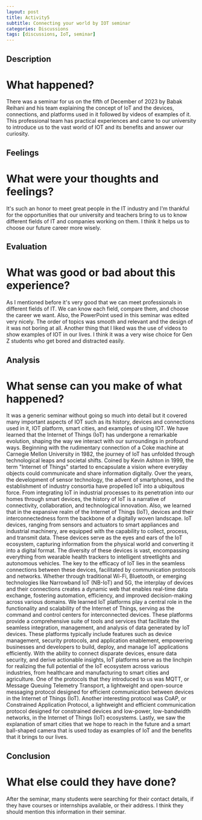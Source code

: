 ```yaml
---
layout: post
title: Activity5
subtitle: Connecting your world by IOT seminar
categories: Discussions
tags: [discussions, IoT, seminar]
---
```


## Description

# What happened?

There was a seminar for us on the fifth of December of 2023 by Babak Reihani and his team explaining the concept of IoT and the devices, connections, and platforms used in it followed by videos of examples of it.
This professional team has practical experiences and came to our university to introduce us to the vast world of IOT and its benefits and answer our curiosity.

## Feelings

# What were your thoughts and feelings?

It's such an honor to meet great people in the IT industry and I'm thankful for the opportunities that our university and teachers bring to us to know different fields of IT and companies working on them. I think it helps us to choose our future career more wisely.

## Evaluation

# What was good or bad about this experience?

As I mentioned before it's very good that we can meet professionals in different fields of IT. We can know each field, compare them, and choose the career we want.
Also, the PowerPoint used in this seminar was edited very nicely. The order of topics was smooth and relevant and the design of it was not boring at all. Another thing that I liked was the use of videos to show examples of IOT in our lives. I think it was a very wise choice for Gen Z students who get bored and distracted easily.

## Analysis

# What sense can you make of what happened?

It was a generic seminar without going so much into detail but it covered many important aspects of IOT such as its history, devices and connections used in it, IOT platform, smart cities, and examples of using IOT.
We have learned that the Internet of Things (IoT) has undergone a remarkable evolution, shaping the way we interact with our surroundings in profound ways. Beginning with the rudimentary connection of a Coke machine at Carnegie Mellon University in 1982, the journey of IoT has unfolded through technological leaps and societal shifts. Coined by Kevin Ashton in 1999, the term "Internet of Things" started to encapsulate a vision where everyday objects could communicate and share information digitally. Over the years, the development of sensor technology, the advent of smartphones, and the establishment of industry consortia have propelled IoT into a ubiquitous force. From integrating IoT in industrial processes to its penetration into our homes through smart devices, the history of IoT is a narrative of connectivity, collaboration, and technological innovation.
Also, we learned that in the expansive realm of the Internet of Things (IoT), devices and their interconnectedness form the backbone of a digitally woven landscape. IoT devices, ranging from sensors and actuators to smart appliances and industrial machinery, are equipped with the capability to collect, process, and transmit data. These devices serve as the eyes and ears of the IoT ecosystem, capturing information from the physical world and converting it into a digital format. The diversity of these devices is vast, encompassing everything from wearable health trackers to intelligent streetlights and autonomous vehicles. The key to the efficacy of IoT lies in the seamless connections between these devices, facilitated by communication protocols and networks. Whether through traditional Wi-Fi, Bluetooth, or emerging technologies like Narrowband IoT (NB-IoT) and 5G, the interplay of devices and their connections creates a dynamic web that enables real-time data exchange, fostering automation, efficiency, and improved decision-making across various domains.
We learned IoT platforms play a central role in the functionality and scalability of the Internet of Things, serving as the command and control centers for interconnected devices. These platforms provide a comprehensive suite of tools and services that facilitate the seamless integration, management, and analysis of data generated by IoT devices. These platforms typically include features such as device management, security protocols, and application enablement, empowering businesses and developers to build, deploy, and manage IoT applications efficiently. With the ability to connect disparate devices, ensure data security, and derive actionable insights, IoT platforms serve as the linchpin for realizing the full potential of the IoT ecosystem across various industries, from healthcare and manufacturing to smart cities and agriculture.
One of the protocols that they introduced to us was MQTT, or Message Queuing Telemetry Transport, a lightweight and open-source messaging protocol designed for efficient communication between devices in the Internet of Things (IoT). Another interesting protocol was CoAP, or Constrained Application Protocol, a lightweight and efficient communication protocol designed for constrained devices and low-power, low-bandwidth networks, in the Internet of Things (IoT) ecosystems.
Lastly, we saw the explanation of smart cities that we hope to reach in the future and a smart ball-shaped camera that is used today as examples of IoT and the benefits that it brings to our lives.

## Conclusion

# What else could they have done?

After the seminar, many students were searching for their contact details, if they have courses or internships available, or their address. I think they should mention this information in their seminar.
